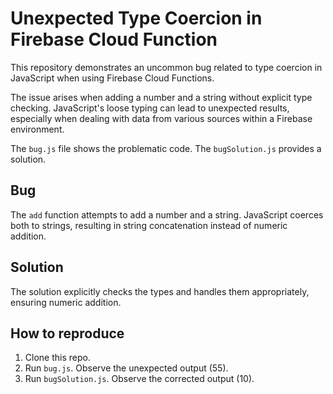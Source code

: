 # Unexpected Type Coercion in Firebase Cloud Function

This repository demonstrates an uncommon bug related to type coercion in JavaScript when using Firebase Cloud Functions.

The issue arises when adding a number and a string without explicit type checking.  JavaScript's loose typing can lead to unexpected results, especially when dealing with data from various sources within a Firebase environment.

The `bug.js` file shows the problematic code. The `bugSolution.js` provides a solution.

## Bug

The `add` function attempts to add a number and a string.  JavaScript coerces both to strings, resulting in string concatenation instead of numeric addition.

## Solution

The solution explicitly checks the types and handles them appropriately, ensuring numeric addition.

## How to reproduce

1. Clone this repo.
2. Run `bug.js`. Observe the unexpected output (55).
3. Run `bugSolution.js`. Observe the corrected output (10).